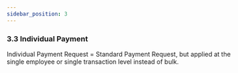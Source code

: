 ```yaml
---
sidebar_position: 3
---
```


### 3.3 Individual Payment

Individual Payment Request = Standard Payment Request, but applied at the single employee or single transaction level instead of bulk.